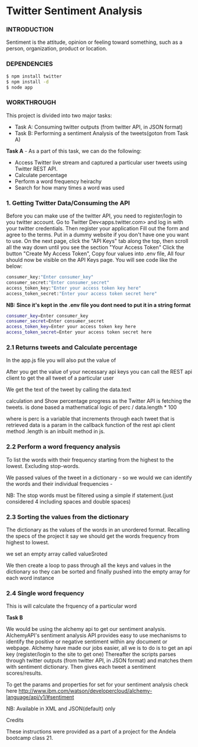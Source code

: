 # Twitter Sentiment Analysis

### INTRODUCTION

Sentiment is the attitude, opinion or feeling toward something, such as a person, organization, product or location.


### DEPENDENCIES

```sh
$ npm install twitter
$ npm install -d
$ node app
```

### WORKTHROUGH
This project is divided into two major tasks:
  - Task A: Consuming twitter outputs (from twitter API, in JSON format)
  - Task B: Performing a sentiment Analysis of the tweets(goton from Task A)
  

**Task A** - As a part of this task, we can do the following:

 - Access Twitter live stream and captured a particular user tweets using Twitter REST API.
 - Calculate percentage 
 - Perform a word frequency heirachy 
 - Search for how many times a word was used


### 1. Getting Twitter Data/Consuming the API
Before you can make use of the twitter API, you need to register/login to you twitter account. Go to Twitter Dev<apps.twitter.com> and log in with your twitter credentials. 
Then register your application Fill out the form and agree to the terms. Put in a dummy website if you don't have one you want to use.
On the next page, click the "API Keys" tab along the top, then scroll all the way down until you see the section "Your Access Token"
Click the button "Create My Access Token", Copy four values into .env file, All four should now be visible on the API Keys page.
You will see code like the below:


```sh
consumer_key:"Enter consumer_key"
consumer_secret:"Enter consumer_secret"
access_token_key:"Enter your access token key here"
access_token_secret:"Enter your access token secret here"
```
 
**NB: Since it's kept in the .env file you dont need to put it in a string format**
```sh
consumer_key=Enter consumer_key
consumer_secret=Enter consumer_secret
access_token_key=Enter your access token key here
access_token_secret=Enter your access token secret here
```
### 2.1 Returns tweets and Calculate percentage

In the app.js file you will also put the value of 

After you get the value of your necessary api keys you can call the REST api client to get the all tweet of a particular user

We get the text of the tweet by calling the data.text

calculation and Show percentage progress as the Twitter API is fetching the tweets. is done based a mathematical logic of 
	perc / data.length * 100

where is perc is a variable that increments through each tweet that is retrieved
data is a param in the callback function of the rest api client method
.length is an inbuilt method in js.
	

		 
### 2.2	Perform a word frequency analysis
To list the words with their frequency starting from the highest to the lowest. Excluding stop-words.

We passed values of the tweet in a dictionary - so we would we can identify the words and their individual frequencies - 

NB: The stop words must be filtered using a simple if statement.(just considered 4 including spaces and double spaces)

### 2.3 Sorting the values from the dictionary 
The dictionary as the values of the words in an unordered format. Recalling the specs of the project it say we should get the words frequency from highest to lowest.

we set an empty array called valueSroted 

We then create a loop to pass through all the keys and values in the dictionary so they can be sorted and finally pushed into the empty array for each word instance


### 2.4 Single word frequency 
This is will calculate the frquency of a particular word 

**Task B**

We would be using the alchemy api to get our sentiment analysis.
AlchemyAPI's sentiment analysis API provides easy to use mechanisms to identify the positive or negative sentiment within any document or webpage.
Alchemy have made our jobs easier, all we is to do is to get an api key (register/login to the site<alchemy site> to get one) Thereafter the scripts parses through twitter outputs (from twitter API, in JSON format) and matches them with sentiment dictionary. Then gives each tweet a sentiment scores/results.

To get the params and properties for set for your sentiment analysis check here http://www.ibm.com/watson/developercloud/alchemy-language/api/v1/#sentiment

NB: Available in XML and JSON(default) only

Credits

These instructions were provided as a part of a project for the Andela bootcamp class 21.